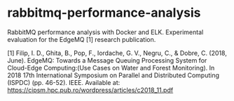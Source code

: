 # rabbitmq-performance-analysis

RabbitMQ performance analysis with Docker and ELK. Experimental evaluation for the EdgeMQ [1] research publication.

[1] Filip, I. D., Ghita, B., Pop, F., Iordache, G. V., Negru, C., & Dobre, C. (2018, June). EdgeMQ: Towards a Message Queuing Processing System for Cloud-Edge Computing:(Use Cases on Water and Forest Monitoring). In 2018 17th International Symposium on Parallel and Distributed Computing (ISPDC) (pp. 46-52). IEEE.
Available at: https://cipsm.hpc.pub.ro/wordpress/articles/c2018_11.pdf
